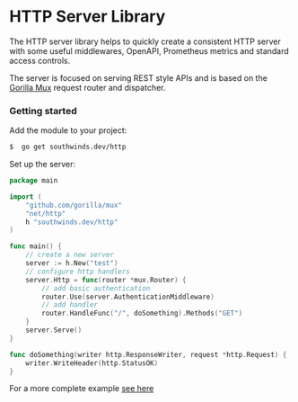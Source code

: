 # HTTP Server Library

The HTTP server library helps to quickly create a consistent HTTP server
with some useful middlewares, OpenAPI, Prometheus metrics and standard access controls.

The server is focused on serving REST style APIs and is based on the [Gorilla Mux](https://github.com/gorilla/mux) request 
router and dispatcher.

### Getting started

Add the module to your project:

```bash
$  go get southwinds.dev/http
```

Set up the server:

```go
package main

import (
    "github.com/gorilla/mux"
    "net/http"
    h "southwinds.dev/http"
)

func main() {
    // create a new server
    server := h.New("test")
    // configure http handlers
    server.Http = func(router *mux.Router) {
        // add basic authentication
        router.Use(server.AuthenticationMiddleware)
        // add handler
        router.HandleFunc("/", doSomething).Methods("GET")
    }
    server.Serve()
}

func doSomething(writer http.ResponseWriter, request *http.Request) {
    writer.WriteHeader(http.StatusOK)
}
```

For a more complete example [see here](server_test.go)
